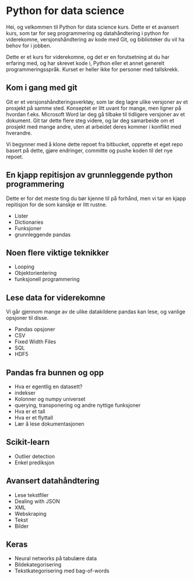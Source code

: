 # Python for data science

Hei, og velkommen til Python for data science kurs. Dette er et avansert kurs, som tar for seg programmering og datahåndtering i python for viderekomne, versjonshåndtering av kode med Git, og biblioteker du vil ha behov for i jobben.

Dette er et kurs for viderekomne, og det er en forutsetning at du har erfaring med, og har skrevet kode i, Python eller et annet generelt programmeringsspråk. Kurset er heller ikke for personer med tallskrekk.

## Kom i gang med git
Git er et versjonshåndteringsverktøy, som lar deg lagre ulike versjoner av et prosjekt på samme sted. Konseptet er litt uvant for mange, men ligner på hvordan f.eks. Microsoft Word lar deg gå tilbake til tidligere versjoner av et dokument. Git tar dette flere steg videre, og lar deg samarbeide om et prosjekt med mange andre, uten at arbeidet deres kommer i konflikt med hverandre.

Vi begynner med å klone dette repoet fra bitbucket, opprette et eget repo basert på dette, gjøre endringer, committe og pushe koden til det nye repoet.

## En kjapp repitisjon av grunnleggende python programmering

Dette er for det meste ting du bør kjenne til på forhånd, men vi tar en kjapp repitisjon for de som kanskje er litt rustne.

- Lister
- Dictionaries
- Funksjoner
- grunnleggende pandas

## Noen flere viktige teknikker

- Looping
- Objektorientering
- funksjonell programmering

## Lese data for viderekomne

Vi går gjennom mange av de ulike datakildene pandas kan lese, og vanlige opsjoner til disse.

- Pandas opsjoner
- CSV
- Fixed Width Files
- SQL
- HDF5


## Pandas fra bunnen og opp

- Hva er egentlig en datasett?
- indekser
- Kolonner og numpy universet
- querying, transponering og andre nyttige funksjoner
- Hva er et tall
- Hva er et flyttall
- Lær å lese dokumentasjonen

## Scikit-learn
- Outlier detection
- Enkel prediksjon


## Avansert datahåndtering
- Lese tekstfiler
- Dealing with JSON
- XML
- Webskraping
- Tekst
- Bilder

## Keras
- Neural networks på tabulære data
- Bildekategorisering
- Tekstkategorisering med bag-of-words